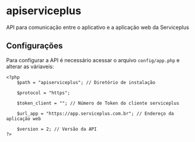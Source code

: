 # apiserviceplus
API para comunicação entre o aplicativo e a aplicação web da Serviceplus
## Configurações
Para configurar a API é necessário acessar o arquivo `config/app.php` e alterar as váriaveis:

    <?php
        $path = "apiserviceplus"; // Diretório de instalação

        $protocol = "https";

        $token_client = ""; // Número de Token do cliente serviceplus

        $url_app = "https://app.serviceplus.com.br"; // Endereço da aplicação web

        $version = 2; // Versão da API
    ?>
